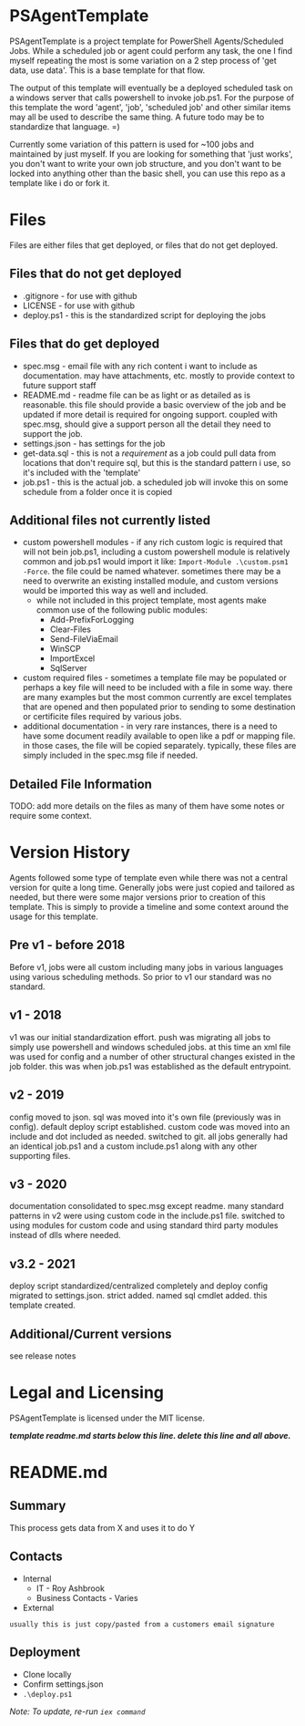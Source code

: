 # PSAgentTemplate
PSAgentTemplate is a project template for PowerShell Agents/Scheduled Jobs. While a scheduled job or agent could perform any task, the one I find myself repeating the most is some variation on a 2 step process of 'get data, use data'. This is a base template for that flow.

The output of this template will eventually be a deployed scheduled task on a windows server that calls powershell to invoke job.ps1. For the purpose of this template the word 'agent', 'job', 'scheduled job' and other similar items may all be used to describe the same thing. A future todo may be to standardize that language. =)

Currently some variation of this pattern is used for ~100 jobs and maintained by just myself. If you are looking for something that 'just works', you don't want to write your own job structure, and you don't want to be locked into anything other than the basic shell, you can use this repo as a template like i do or fork it.
# Files
Files are either files that get deployed, or files that do not get deployed.

## Files that do not get deployed
- .gitignore - for use with github
- LICENSE - for use with github
- deploy.ps1 - this is the standardized script for deploying the jobs

## Files that do get deployed
- spec.msg - email file with any rich content i want to include as documentation. may have attachments, etc. mostly to provide context to future support staff
- README.md - readme file can be as light or as detailed as is reasonable. this file should provide a basic overview of the job and be updated if more detail is required for ongoing support. coupled with spec.msg, should give a support person all the detail they need to support the job.
- settings.json - has settings for the job
- get-data.sql - this is not a *requirement* as a job could pull data from locations that don't require sql, but this is the standard pattern i use, so it's included with the 'template'
- job.ps1 - this is the actual job. a scheduled job will invoke this on some schedule from a folder once it is copied

## Additional files not currently listed
- custom powershell modules - if any rich custom logic is required that will not bein job.ps1, including a custom powershell module is relatively common and job.ps1 would import it like: `Import-Module .\custom.psm1 -Force`. the file could be named whatever. sometimes there may be a need to overwrite an existing installed module, and custom versions would be imported this way as well and included.
  - while not included in this project template, most agents make common use of the following public modules:
    - Add-PrefixForLogging
    - Clear-Files
    - Send-FileViaEmail
    - WinSCP
    - ImportExcel
    - SqlServer
- custom required files - sometimes a template file may be populated or perhaps a key file will need to be included with a file in some way. there are many examples but the most common currently are excel templates that are opened and then populated prior to sending to some destination or certificite files required by various jobs.
- additional documentation - in very rare instances, there is a need to have some document readily available to open like a pdf or mapping file. in those cases, the file will be copied separately. typically, these files are simply included in the spec.msg file if needed.

## Detailed File Information
TODO: add more details on the files as many of them have some notes or require some context.

# Version History
Agents followed some type of template even while there was not a central version for quite a long time. Generally jobs were just copied and tailored as needed, but there were some major versions prior to creation of this template. This is simply to provide a timeline and some context around the usage for this template.
## Pre v1 - before 2018 
Before v1, jobs were all custom including many jobs in various languages using various scheduling methods. So prior to v1 our standard was no standard.
## v1 - 2018
v1 was our initial standardization effort. push was migrating all jobs to simply use powershell and windows scheduled jobs. at this time an xml file was used for config and a number of other structural changes existed in the job folder. this was when job.ps1 was established as the default entrypoint.
## v2 - 2019
config moved to json. sql was moved into it's own file (previously was in config). default deploy script established. custom code was moved into an include and dot included as needed. switched to git. all jobs generally had an identical job.ps1 and a custom include.ps1 along with any other supporting files.
## v3 - 2020
documentation consolidated to spec.msg except readme. many standard patterns in v2 were using custom code in the include.ps1 file. switched to using modules for custom code and using standard third party modules instead of dlls where needed.
## v3.2 - 2021
deploy script standardized/centralized completely and deploy config migrated to settings.json. strict added. named sql cmdlet added. this template created.
## Additional/Current versions
see release notes
# Legal and Licensing
PSAgentTemplate is licensed under the MIT license.


__*template readme.md starts below this line. delete this line and all above.*__
# README.md

## Summary

This process gets data from X and uses it to do Y

## Contacts

- Internal
  - IT - Roy Ashbrook
  - Business Contacts - Varies
- External

```
usually this is just copy/pasted from a customers email signature
```

## Deployment

- Clone locally
- Confirm settings.json
- `.\deploy.ps1`
  
_Note: To update, re-run `iex command`_